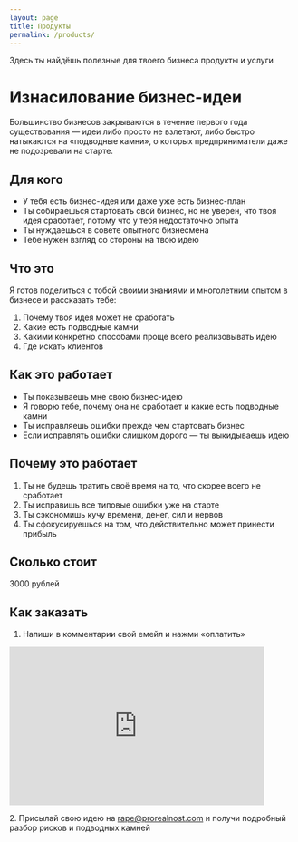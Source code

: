 ```yaml
---
layout: page
title: Продукты
permalink: /products/
---
```


Здесь ты найдёшь полезные для твоего бизнеса продукты и услуги

# Изнасилование бизнес-идеи

Большинство бизнесов закрываются в течение первого года существования — идеи либо просто не взлетают, либо быстро натыкаются на «подводные камни», о которых предприниматели даже не подозревали на старте.

## Для кого

* У тебя есть бизнес-идея или даже уже есть бизнес-план
* Ты собираешься стартовать свой бизнес, но не уверен, что твоя идея сработает, потому что у тебя недостаточно опыта
* Ты нуждаешься в совете опытного бизнесмена
* Тебе нужен взгляд со стороны на твою идею

## Что это

Я готов поделиться с тобой своими знаниями и многолетним опытом в бизнесе и рассказать тебе:

1. Почему твоя идея может не сработать
2. Какие есть подводные камни
3. Какими конкретно способами проще всего реализовывать идею
4. Где искать клиентов

## Как это работает

* Ты показываешь мне свою бизнес-идею
* Я говорю тебе, почему она не сработает и какие есть подводные камни
* Ты исправляешь ошибки прежде чем стартовать бизнес
* Если исправлять ошибки слишком дорого — ты выкидываешь идею

## Почему это работает

1. Ты не будешь тратить своё время на то, что скорее всего не сработает
2. Ты исправишь все типовые ошибки уже на старте
3. Ты сэкономишь кучу времени, денег, сил и нервов
4. Ты сфокусируешься на том, что действительно может принести прибыль

## Сколько стоит

3000 рублей

## Как заказать

1. Напиши в комментарии свой емейл и нажми «оплатить»

<iframe frameborder="0" allowtransparency="true" scrolling="no" src="https://money.yandex.ru/embed/shop.xml?account=41001469914505&quickpay=shop&payment-type-choice=on&writer=seller&targets=%D0%98%D0%B7%D0%BD%D0%B0%D1%81%D0%B8%D0%BB%D0%BE%D0%B2%D0%B0%D0%BD%D0%B8%D0%B5+%D0%B1%D0%B8%D0%B7%D0%BD%D0%B5%D1%81-%D0%B8%D0%B4%D0%B5%D0%B8&default-sum=3000&button-text=01&comment=on&hint=%D0%90%D0%B4%D1%80%D0%B5%D1%81+%D0%BF%D0%BE%D1%87%D1%82%D1%8B%2C+%D1%81+%D0%BA%D0%BE%D1%82%D0%BE%D1%80%D0%BE%D0%B3%D0%BE+%D0%BF%D1%80%D0%B8%D0%B4%D1%91%D1%82+%D0%B1%D0%B8%D0%B7%D0%BD%D0%B5%D1%81-%D0%B8%D0%B4%D0%B5%D1%8F+%D0%BD%D0%B0+%D0%B8%D0%B7%D0%BD%D0%B0%D1%81%D0%B8%D0%BB%D0%BE%D0%B2%D0%B0%D0%BD%D0%B8%D0%B5&successURL=" width="450" height="280"></iframe>

2\. Присылай свою идею на [rape@prorealnost.com](mailto:rape@prorealnost.com) и получи подробный разбор рисков и подводных камней 